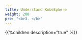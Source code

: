 ```yaml
---
title: Understand KubeSphere
weight: 200
pre: "<b>3. </b>"
---
```


{{%children description="true" %}}